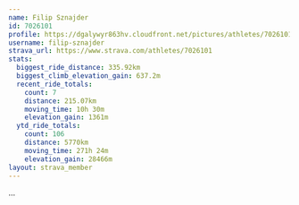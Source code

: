 ```yaml
---
name: Filip Sznajder
id: 7026101
profile: https://dgalywyr863hv.cloudfront.net/pictures/athletes/7026101/2123836/17/large.jpg
username: filip-sznajder
strava_url: https://www.strava.com/athletes/7026101
stats:
  biggest_ride_distance: 335.92km
  biggest_climb_elevation_gain: 637.2m
  recent_ride_totals:
    count: 7
    distance: 215.07km
    moving_time: 10h 30m
    elevation_gain: 1361m
  ytd_ride_totals:
    count: 106
    distance: 5770km
    moving_time: 271h 24m
    elevation_gain: 28466m
layout: strava_member
--- 
```

...
